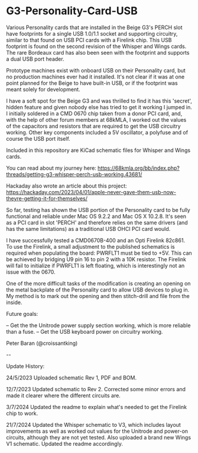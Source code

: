 # G3-Personality-Card-USB

Various Personality cards that are installed in the Beige G3's PERCH slot have footprints for a single USB 1.0/1.1 socket and supporting circuitry, similar to that found on USB PCI cards with a Firelink chip. This USB footprint is found on the second revision of the Whisper and Wings cards. The rare Bordeaux card has also been seen with the footprint and supports a dual USB port header.

Prototype machines exist with onboard USB on their Personality card, but no production machines ever had it installed. It's not clear if it was at one point planned for the Beige to have built-in USB, or if the footprint was meant solely for development.

I have a soft spot for the Beige G3 and was thrilled to find it has this 'secret', hidden feature and given nobody else has tried to get it working I jumped in. I initially soldered in a CMD 0670 chip taken from a donor PCI card, and, with the help of other forum members at 68kMLA, I worked out the values of the capacitors and resistors that are required to get the USB circuitry working. Other key components included a 5V oscillator, a polyfuse and of course the USB port itself.

Included in this repository are KiCad schematic files for Whisper and Wings cards.

You can read about my journey here: https://68kmla.org/bb/index.php?threads/getting-g3-whisper-perch-usb-working.43681/

Hackaday also wrote an article about this project: https://hackaday.com/2023/04/01/apple-never-gave-them-usb-now-theyre-getting-it-for-themselves/

So far, testing has shown the USB portion of the Personality card to be fully functional and reliable under Mac OS 9.2.2 and Mac OS X 10.2.8. It's seen as a PCI card in slot 'PERCH' and therefore relies on the same drivers (and has the same limitations) as a traditional USB OHCI PCI card would.

I have successfully tested a CMD0670B-400 and an Opti Firelink 82c861. To use the Firelink, a small adjustment to the published schematics is required when populating the board: PWRFLT1 must be tied to +5V. This can be achieved by bridging U9 pin 16 to pin 2 with a 10K resistor. The Firelink will fail to initialize if PWRFLT1 is left floating, which is interestingly not an issue with the 0670.

One of the more difficult tasks of the modification is creating an opening on the metal backplate of the Personality card to allow USB devices to plug in. My method is to mark out the opening and then stitch-drill and file from the inside.

Future goals:

– Get the the Unitrode power supply section working, which is more reliable than a fuse.
– Get the USB keyboard power on circuitry working.

Peter Baran (@croissantking)

--

Update History:

24/5/2023 Uploaded schematic Rev 1, PDF and BOM.

12/7/2023 Updated schematic to Rev 2. Corrected some minor errors and made it clearer where the different circuits are.

3/7/2024 Updated the readme to explain what's needed to get the Firelink chip to work.

21/7/2024 Updated the Whisper schematic to V3, which includes layout improvements as well as worked out values for the Unitrode and power-on circuits, although they are not yet tested. Also uploaded a brand new Wings V1 schematic. Updated the readme accordingly.
